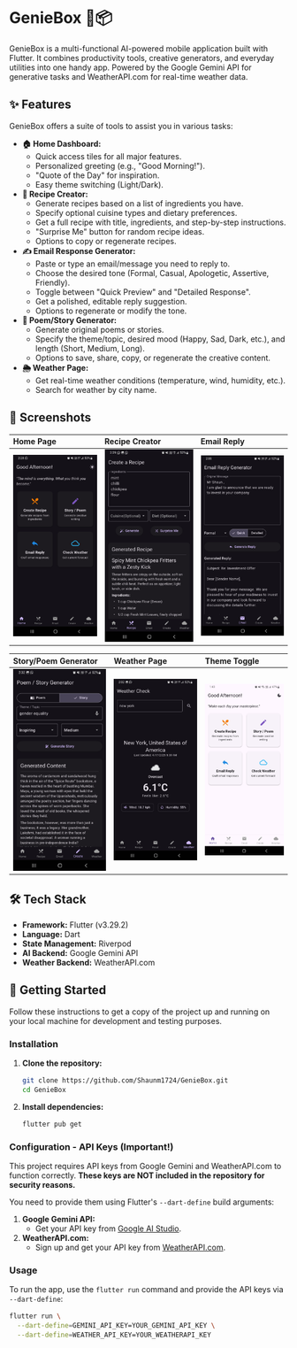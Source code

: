 # GenieBox 🧞📦
<!-- 
**Tagline:** Your Pocket Assistant for Creativity, Clarity & Everyday Help. -->


GenieBox is a multi-functional AI-powered mobile application built with Flutter. It combines productivity tools, creative generators, and everyday utilities into one handy app. Powered by the Google Gemini API for generative tasks and WeatherAPI.com for real-time weather data.

## ✨ Features

GenieBox offers a suite of tools to assist you in various tasks:

*   **🏠 Home Dashboard:**
    *   Quick access tiles for all major features.
    *   Personalized greeting (e.g., "Good Morning!").
    *   "Quote of the Day" for inspiration.
    *   Easy theme switching (Light/Dark).
*   **🍲 Recipe Creator:**
    *   Generate recipes based on a list of ingredients you have.
    *   Specify optional cuisine types and dietary preferences.
    *   Get a full recipe with title, ingredients, and step-by-step instructions.
    *   "Surprise Me" button for random recipe ideas.
    *   Options to copy or regenerate recipes.
*   **✍️ Email Response Generator:**
    *   Paste or type an email/message you need to reply to.
    *   Choose the desired tone (Formal, Casual, Apologetic, Assertive, Friendly).
    *   Toggle between "Quick Preview" and "Detailed Response".
    *   Get a polished, editable reply suggestion.
    *   Options to regenerate or modify the tone.
*   **📝 Poem/Story Generator:**
    *   Generate original poems or stories.
    *   Specify the theme/topic, desired mood (Happy, Sad, Dark, etc.), and length (Short, Medium, Long).
    *   Options to save, share, copy, or regenerate the creative content.
*   **🌦️ Weather Page:**
    *   Get real-time weather conditions (temperature, wind, humidity, etc.).
    *   Search for weather by city name.

## 📸 Screenshots

<!-- *(**Important:** Replace these placeholders with actual links to your screenshots or GIFs!)* -->

| Home Page                 | Recipe Creator            | Email Reply               |
| :------------------------ | :------------------------ | :------------------------ |
| ![Home Page Screenshot](screenshots/home.jpg) | ![Recipe Creator Screenshot](screenshots/recipe.jpg) | ![Email Reply Screenshot](screenshots/email.jpg) |

| Story/Poem Generator      | Weather Page              | Theme Toggle              |
| :------------------------ | :------------------------ | :------------------------ |
| ![Story/Poem Screenshot](screenshots/story.jpg) | ![Weather Page Screenshot](screenshots/weather.jpg) | ![Dark Mode Screenshot](screenshots/theme.jpg) |

<!-- *(Tip: Use a tool like ScreenToGif or Kap to create animated GIFs showing features in action.)* -->

## 🛠️ Tech Stack

*   **Framework:** Flutter (v3.29.2)
*   **Language:** Dart
*   **State Management:** Riverpod
*   **AI Backend:** Google Gemini API
*   **Weather Backend:** WeatherAPI.com

## 🚀 Getting Started

Follow these instructions to get a copy of the project up and running on your local machine for development and testing purposes.

<!-- ### Prerequisites

*   Flutter SDK installed (check version compatibility). [Flutter Installation Guide](https://docs.flutter.dev/get-started/install)
*   An editor like VS Code or Android Studio.
*   An emulator or physical device to run the app.
*   API Keys (see Configuration below). -->

### Installation

1.  **Clone the repository:**
    ```bash
    git clone https://github.com/Shaunm1724/GenieBox.git    
    cd GenieBox
    ```
2.  **Install dependencies:**
    ```bash
    flutter pub get
    ```

### Configuration - API Keys (Important!)

This project requires API keys from Google Gemini and WeatherAPI.com to function correctly. **These keys are NOT included in the repository for security reasons.**

You need to provide them using Flutter's `--dart-define` build arguments:

1.  **Google Gemini API:**
    *   Get your API key from [Google AI Studio](https://aistudio.google.com/app/apikey).
2.  **WeatherAPI.com:**
    *   Sign up and get your API key from [WeatherAPI.com](https://www.weatherapi.com/).

<!-- **Store these keys securely.** Do *not* commit them directly into your code. -->

### Usage

To run the app, use the `flutter run` command and provide the API keys via `--dart-define`:

```bash
flutter run \
  --dart-define=GEMINI_API_KEY=YOUR_GEMINI_API_KEY \
  --dart-define=WEATHER_API_KEY=YOUR_WEATHERAPI_KEY
```